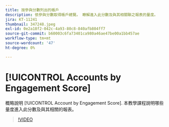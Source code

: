 ```yaml
---
title: 按參與分數列出的帳戶
description: 依參與分數取得帳戶總覽。 瞭解進入此分數及與其相關聯之報表的量度。
jira: KT-11241
thumbnail: 347248.jpeg
exl-id: 0e2a18f2-042c-4a93-80c8-840afb804ff7
source-git-commit: b60003c6fa73401ca980a46ae47be00a1bb457ae
workflow-type: tm+mt
source-wordcount: '47'
ht-degree: 0%

---
```


# [!UICONTROL Accounts by Engagement Score]

概略說明 [!UICONTROL Account by Engagement Score].  本教學課程說明哪些量度進入此分數及與其相關的報表。

>[!VIDEO](https://video.tv.adobe.com/v/347248/?quality=12&learn=on)

